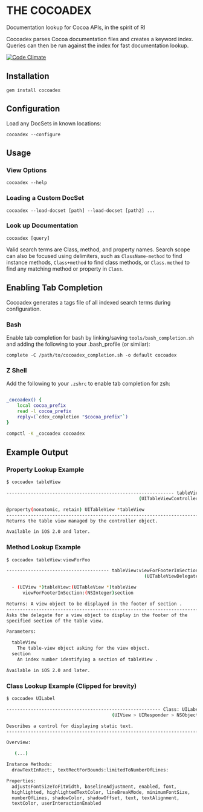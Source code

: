 # THE COCOADEX

Documentation lookup for Cocoa APIs, in the spirit of RI

Cocoadex parses Cocoa documentation files and creates a keyword index. Queries can then be run against the index for fast documentation lookup.

[![Code Climate](https://codeclimate.com/badge.png)](https://codeclimate.com/github/kattrali/cocoadex)


## Installation

    gem install cocoadex

## Configuration

Load any DocSets in known locations:

    cocoadex --configure

## Usage

### View Options

    cocoadex --help


### Loading a Custom DocSet

    cocoadex --load-docset [path] --load-docset [path2] ...


### Look up Documentation

    cocoadex [query]

Valid search terms are Class, method, and property names. Search scope can also be focused using delimiters, such as `ClassName-method` to find instance methods, `Class+method` to find class methods, or `Class.method` to find any matching method or property in `Class`.


## Enabling Tab Completion

Cocoadex generates a tags file of all indexed search terms during configuration.

### Bash

Enable tab completion for bash by linking/saving `tools/bash_completion.sh` and adding the following to your .bash_profile (or similar):

    complete -C /path/to/cocoadex_completion.sh -o default cocoadex

### Z Shell

Add the following to your `.zshrc` to enable tab completion for zsh:

```sh

_cocoadex() {
    local cocoa_prefix
    read -l cocoa_prefix
    reply=(`cdex_completion "$cocoa_prefix"`)
}

compctl -K _cocoadex cocoadex
```

## Example Output

### Property Lookup Example

```sh
$ cocoadex tableView

-------------------------------------------------------------- tableView
                                                 (UITableViewController)

@property(nonatomic, retain) UITableView *tableView
------------------------------------------------------------------------
Returns the table view managed by the controller object.

Available in iOS 2.0 and later.
```


### Method Lookup Example

```sh
$ cocoadex tableView:viewForFoo

-------------------------------------- tableView:viewForFooterInSection:
                                                   (UITableViewDelegate)

  - (UIView *)tableView:(UITableView *)tableView
      viewForFooterInSection:(NSInteger)section

Returns: A view object to be displayed in the footer of section .
------------------------------------------------------------------------
Asks the delegate for a view object to display in the footer of the
specified section of the table view.

Parameters:

  tableView
    The table-view object asking for the view object.
  section
    An index number identifying a section of tableView .

Available in iOS 2.0 and later.
```

### Class Lookup Example (Clipped for brevity)

```sh
$ cocoadex UILabel

--------------------------------------------------------- Class: UILabel
                                       (UIView > UIResponder > NSObject)

Describes a control for displaying static text.
------------------------------------------------------------------------

Overview:

   (...)

Instance Methods:
  drawTextInRect:, textRectForBounds:limitedToNumberOfLines:

Properties:
  adjustsFontSizeToFitWidth, baselineAdjustment, enabled, font,
  highlighted, highlightedTextColor, lineBreakMode, minimumFontSize,
  numberOfLines, shadowColor, shadowOffset, text, textAlignment,
  textColor, userInteractionEnabled

```